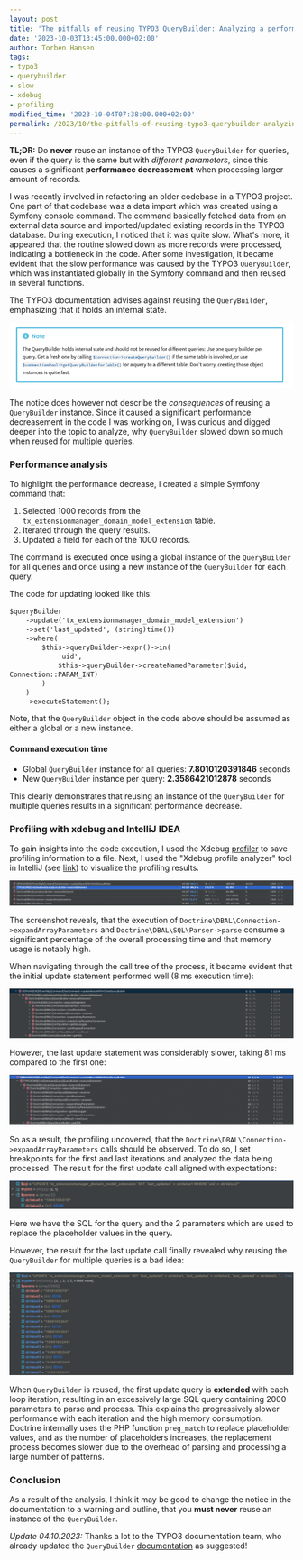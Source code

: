 ```yaml
---
layout: post
title: 'The pitfalls of reusing TYPO3 QueryBuilder: Analyzing a performance bottleneck'
date: '2023-10-03T13:45:00.000+02:00'
author: Torben Hansen
tags:
- typo3
- querybuilder
- slow
- xdebug
- profiling
modified_time: '2023-10-04T07:38:00.000+02:00'
permalink: /2023/10/the-pitfalls-of-reusing-typo3-querybuilder-analyzing-a-performance-bottleneck.html
---
```


**TL;DR:** Do **never** reuse an instance of the TYPO3 `QueryBuilder` for queries, even if the query is 
the same but with _different parameters_, since this causes a significant **performance decreasement** when 
processing larger amount of records.

I was recently involved in refactoring an older codebase in a TYPO3 project. One part of that codebase was a 
data import which was created using a Symfony console command. The command basically fetched data from an 
external data source and imported/updated existing records in the TYPO3 database. During execution, I noticed 
that it was quite slow. What's more, it appeared that the routine slowed down as more records were processed, 
indicating a bottleneck in the code. After some investigation, it became evident that the slow performance was 
caused by the TYPO3 `QueryBuilder`, which was instantiated globally in the Symfony command and then reused in 
several functions.

The TYPO3 documentation advises against reusing the `QueryBuilder`, emphasizing that it holds an internal state.

![QueryBuilder note](/assets/images/2023-10-01/typo3-querybuilder-notice.png)

The notice does however not describe the _consequences_ of reusing a `QueryBuilder` instance. Since it caused
a significant performance decreasement in the code I was working on, I was curious and digged deeper into the 
topic to analyze, why `QueryBuilder` slowed down so much when reused for multiple queries.

### Performance analysis

To highlight the performance decrease, I created a simple Symfony command that:

1. Selected 1000 records from the `tx_extensionmanager_domain_model_extension` table.
2. Iterated through the query results.
3. Updated a field for each of the 1000 records.   

The command is executed once using a global instance of the `QueryBuilder` for all queries and once using a
new instance of the `QueryBuilder` for each query.

The code for updating looked like this:

```
$queryBuilder
    ->update('tx_extensionmanager_domain_model_extension')
    ->set('last_updated', (string)time())
    ->where(
        $this->queryBuilder->expr()->in(
            'uid',
            $this->queryBuilder->createNamedParameter($uid, Connection::PARAM_INT)
        )
    )
    ->executeStatement();
```

Note, that the `QueryBuilder` object in the code above should be assumed as either a global or a new instance.

#### Command execution time

* Global `QueryBuilder` instance for all queries: **7.8010120391846** seconds
* New `QueryBuilder` instance per query: **2.3586421012878** seconds

This clearly demonstrates that reusing an instance of the `QueryBuilder` for multiple queries results in a 
significant performance decrease.

### Profiling with xdebug and IntelliJ IDEA

To gain insights into the code execution, I used the Xdebug [profiler](https://xdebug.org/docs/profiler) to save 
profiling information to a file. Next, I used the "Xdebug profile analyzer" tool in IntelliJ 
(see [link](https://www.jetbrains.com/help/phpstorm/profiling-with-xdebug.html#analyze-xdebug-profiling-data)) to 
visualize the profiling results.

![QueryBuilder profiling](/assets/images/2023-10-01/profiling-querybuilder-1.png)

The screenshot reveals, that the execution of `Doctrine\DBAL\Connection->expandArrayParameters` and 
`Doctrine\DBAL\SQL\Parser->parse` consume a significant percentage of the overall processing time and that memory 
usage is notably high.

When navigating through the call tree of the process, it became evident that the initial update statement performed 
well (8 ms execution time):

![QueryBuilder call tree first update](/assets/images/2023-10-01/profiling-querybuilder-execute-1.png)

However, the last update statement was considerably slower, taking 81 ms compared to the first one: 

![QueryBuilder call tree last update](/assets/images/2023-10-01/profiling-querybuilder-execute-1000.png)

So as a result, the profiling uncovered, that the `Doctrine\DBAL\Connection->expandArrayParameters` calls should
be observed. To do so, I set breakpoints for the first and last iterations and analyzed the data being processed. 
The result for the first update call aligned with expectations:

![expandArrayParameters first call](/assets/images/2023-10-01/expand-array-parameters-1.png)

Here we have the SQL for the query and the 2 parameters which are used to replace the placeholder values in the query.

However, the result for the last update call finally revealed why reusing the `QueryBuilder` for multiple queries
is a bad idea:

![expandArrayParameters first call](/assets/images/2023-10-01/expand-array-parameters-1000.png)

When `QueryBuilder` is reused, the first update query is **extended** with each loop iteration, resulting in an 
excessively large SQL query containing 2000 parameters to parse and process. This explains the progressively slower 
performance with each iteration and the high memory consumption. Doctrine internally uses the PHP function 
`preg_match` to replace placeholder values, and as the number of placeholders increases, the replacement process 
becomes slower due to the overhead of parsing and processing a large number of patterns.

### Conclusion

As a result of the analysis, I think it may be good to change the notice in the documentation to a warning 
and outline, that you **must never** reuse an instance of the `QueryBuilder`.

_Update 04.10.2023:_ Thanks a lot to the TYPO3 documentation team, who already updated 
the `QueryBuilder` [documentation](https://docs.typo3.org/m/typo3/reference-coreapi/main/en-us/ApiOverview/Database/QueryBuilder/Index.html#instantiation) 
as suggested!